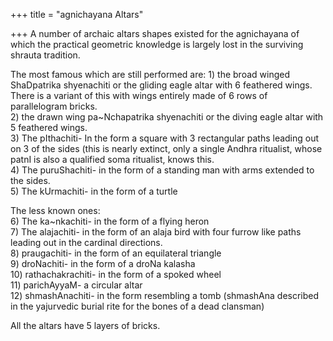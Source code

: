 +++
title = "agnichayana Altars"

+++
A number of archaic altars shapes existed for the agnichayana of which
the practical geometric knowledge is largely lost in the surviving
shrauta tradition.

The most famous which are still performed are: 1) the broad winged
ShaDpatrika shyenachiti or the gliding eagle altar with 6 feathered
wings. There is a variant of this with wings entirely made of 6 rows of
parallelogram bricks.  
2\) the drawn wing pa\~Nchapatrika shyenachiti or the diving eagle altar
with 5 feathered wings.  
3\) The pIthachiti- In the form a square with 3 rectangular paths
leading out on 3 of the sides (this is nearly extinct, only a single
Andhra ritualist, whose patnI is also a qualified soma ritualist, knows
this.  
4\) The puruShachiti- in the form of a standing man with arms extended
to the sides.  
5\) The kUrmachiti- in the form of a turtle

The less known ones:  
6\) The ka\~nkachiti- in the form of a flying heron  
7\) The alajachiti- in the form of an alaja bird with four furrow like
paths leading out in the cardinal directions.  
8\) praugachiti- in the form of an equilateral triangle  
9\) droNachiti- in the form of a droNa kalasha  
10\) rathachakrachiti- in the form of a spoked wheel  
11\) parichAyyaM- a circular altar  
12\) shmashAnachiti- in the form resembling a tomb (shmashAna described
in the yajurvedic burial rite for the bones of a dead clansman)

All the altars have 5 layers of bricks.
